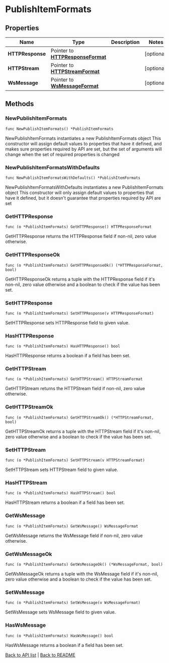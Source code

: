 # PublishItemFormats

## Properties

Name | Type | Description | Notes
------------ | ------------- | ------------- | -------------
**HTTPResponse** | Pointer to [**HTTPResponseFormat**](HttpResponseFormat.md) |  | [optional] 
**HTTPStream** | Pointer to [**HTTPStreamFormat**](HttpStreamFormat.md) |  | [optional] 
**WsMessage** | Pointer to [**WsMessageFormat**](WsMessageFormat.md) |  | [optional] 

## Methods

### NewPublishItemFormats

`func NewPublishItemFormats() *PublishItemFormats`

NewPublishItemFormats instantiates a new PublishItemFormats object
This constructor will assign default values to properties that have it defined,
and makes sure properties required by API are set, but the set of arguments
will change when the set of required properties is changed

### NewPublishItemFormatsWithDefaults

`func NewPublishItemFormatsWithDefaults() *PublishItemFormats`

NewPublishItemFormatsWithDefaults instantiates a new PublishItemFormats object
This constructor will only assign default values to properties that have it defined,
but it doesn't guarantee that properties required by API are set

### GetHTTPResponse

`func (o *PublishItemFormats) GetHTTPResponse() HTTPResponseFormat`

GetHTTPResponse returns the HTTPResponse field if non-nil, zero value otherwise.

### GetHTTPResponseOk

`func (o *PublishItemFormats) GetHTTPResponseOk() (*HTTPResponseFormat, bool)`

GetHTTPResponseOk returns a tuple with the HTTPResponse field if it's non-nil, zero value otherwise
and a boolean to check if the value has been set.

### SetHTTPResponse

`func (o *PublishItemFormats) SetHTTPResponse(v HTTPResponseFormat)`

SetHTTPResponse sets HTTPResponse field to given value.

### HasHTTPResponse

`func (o *PublishItemFormats) HasHTTPResponse() bool`

HasHTTPResponse returns a boolean if a field has been set.

### GetHTTPStream

`func (o *PublishItemFormats) GetHTTPStream() HTTPStreamFormat`

GetHTTPStream returns the HTTPStream field if non-nil, zero value otherwise.

### GetHTTPStreamOk

`func (o *PublishItemFormats) GetHTTPStreamOk() (*HTTPStreamFormat, bool)`

GetHTTPStreamOk returns a tuple with the HTTPStream field if it's non-nil, zero value otherwise
and a boolean to check if the value has been set.

### SetHTTPStream

`func (o *PublishItemFormats) SetHTTPStream(v HTTPStreamFormat)`

SetHTTPStream sets HTTPStream field to given value.

### HasHTTPStream

`func (o *PublishItemFormats) HasHTTPStream() bool`

HasHTTPStream returns a boolean if a field has been set.

### GetWsMessage

`func (o *PublishItemFormats) GetWsMessage() WsMessageFormat`

GetWsMessage returns the WsMessage field if non-nil, zero value otherwise.

### GetWsMessageOk

`func (o *PublishItemFormats) GetWsMessageOk() (*WsMessageFormat, bool)`

GetWsMessageOk returns a tuple with the WsMessage field if it's non-nil, zero value otherwise
and a boolean to check if the value has been set.

### SetWsMessage

`func (o *PublishItemFormats) SetWsMessage(v WsMessageFormat)`

SetWsMessage sets WsMessage field to given value.

### HasWsMessage

`func (o *PublishItemFormats) HasWsMessage() bool`

HasWsMessage returns a boolean if a field has been set.


[Back to API list](../README.md#documentation-for-api-endpoints) | [Back to README](../README.md)
